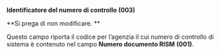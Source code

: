 **Identificatore del numero di controllo (003)**

**Si prega di non modificare. **

Questo campo riporta il codice per l’agenzia il cui numero di controllo di sistema è contenuto nel campo **Numero documento RISM** **(001)**.